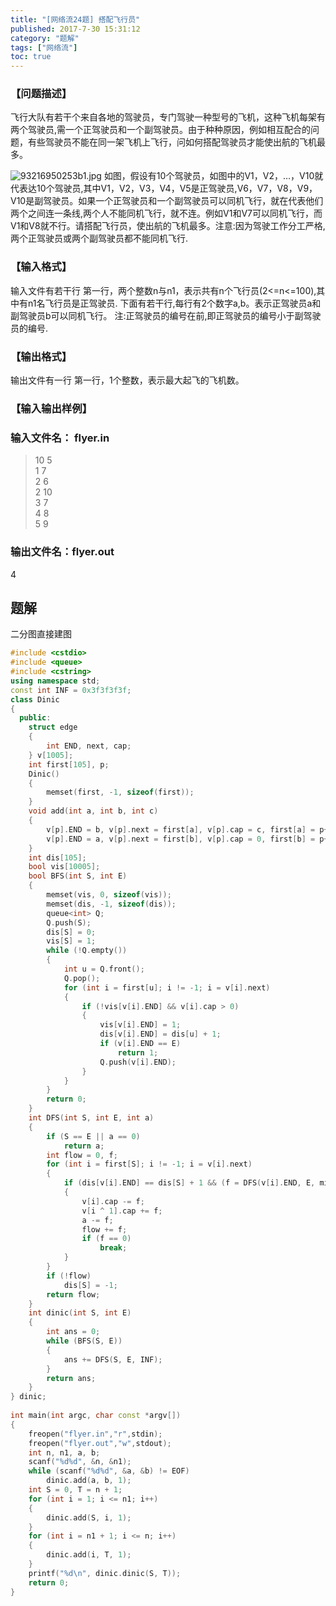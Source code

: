 ```yaml
---
title: "[网络流24题] 搭配飞行员"
published: 2017-7-30 15:31:12
category: "题解"
tags: ["网络流"]
toc: true
---
```


### 【问题描述】
飞行大队有若干个来自各地的驾驶员，专门驾驶一种型号的飞机，这种飞机每架有两个驾驶员,需一个正驾驶员和一个副驾驶员。由于种种原因，例如相互配合的问题，有些驾驶员不能在同一架飞机上飞行，问如何搭配驾驶员才能使出航的飞机最多。
 <!--more-->
![93216950253b1.jpg](https://moetu.fastmirror.org/images/2017/08/02/93216950253b1.jpg)
如图，假设有10个驾驶员，如图中的V1，V2，…，V10就代表达10个驾驶员,其中V1，V2，V3，V4，V5是正驾驶员,V6，V7，V8，V9，V10是副驾驶员。如果一个正驾驶员和一个副驾驶员可以同机飞行，就在代表他们两个之间连一条线,两个人不能同机飞行，就不连。例如V1和V7可以同机飞行，而V1和V8就不行。请搭配飞行员，使出航的飞机最多。注意:因为驾驶工作分工严格,两个正驾驶员或两个副驾驶员都不能同机飞行.

### 【输入格式】
输入文件有若干行
第一行，两个整数n与n1，表示共有n个飞行员(2<=n<=100),其中有n1名飞行员是正驾驶员.
下面有若干行,每行有2个数字a,b。表示正驾驶员a和副驾驶员b可以同机飞行。
注:正驾驶员的编号在前,即正驾驶员的编号小于副驾驶员的编号.
### 【输出格式】
输出文件有一行
第一行，1个整数，表示最大起飞的飞机数。
### 【输入输出样例】
### 输入文件名： flyer.in
>10 5   
1 7   
2 6   
2 10   
3 7   
4 8   
5 9   
 
### 输出文件名：flyer.out
4  
 
## 题解

二分图直接建图  

```c++
#include <cstdio>
#include <queue>
#include <cstring>
using namespace std;
const int INF = 0x3f3f3f3f;
class Dinic
{
  public:
    struct edge
    {
        int END, next, cap;
    } v[1005];
    int first[105], p;
    Dinic()
    {
        memset(first, -1, sizeof(first));
    }
    void add(int a, int b, int c)
    {
        v[p].END = b, v[p].next = first[a], v[p].cap = c, first[a] = p++;
        v[p].END = a, v[p].next = first[b], v[p].cap = 0, first[b] = p++;
    }
    int dis[105];
    bool vis[10005];
    bool BFS(int S, int E)
    {
        memset(vis, 0, sizeof(vis));
        memset(dis, -1, sizeof(dis));
        queue<int> Q;
        Q.push(S);
        dis[S] = 0;
        vis[S] = 1;
        while (!Q.empty())
        {
            int u = Q.front();
            Q.pop();
            for (int i = first[u]; i != -1; i = v[i].next)
            {
                if (!vis[v[i].END] && v[i].cap > 0)
                {
                    vis[v[i].END] = 1;
                    dis[v[i].END] = dis[u] + 1;
                    if (v[i].END == E)
                        return 1;
                    Q.push(v[i].END);
                }
            }
        }
        return 0;
    }
    int DFS(int S, int E, int a)
    {
        if (S == E || a == 0)
            return a;
        int flow = 0, f;
        for (int i = first[S]; i != -1; i = v[i].next)
        {
            if (dis[v[i].END] == dis[S] + 1 && (f = DFS(v[i].END, E, min(a, v[i].cap)) > 0))
            {
                v[i].cap -= f;
                v[i ^ 1].cap += f;
                a -= f;
                flow += f;
                if (f == 0)
                    break;
            }
        }
        if (!flow)
            dis[S] = -1;
        return flow;
    }
    int dinic(int S, int E)
    {
        int ans = 0;
        while (BFS(S, E))
        {
            ans += DFS(S, E, INF);
        }
        return ans;
    }
} dinic;
 
int main(int argc, char const *argv[])
{
    freopen("flyer.in","r",stdin);
    freopen("flyer.out","w",stdout);
    int n, n1, a, b;
    scanf("%d%d", &n, &n1);
    while (scanf("%d%d", &a, &b) != EOF)
        dinic.add(a, b, 1);
    int S = 0, T = n + 1;
    for (int i = 1; i <= n1; i++)
    {
        dinic.add(S, i, 1);
    }
    for (int i = n1 + 1; i <= n; i++)
    {
        dinic.add(i, T, 1);
    }
    printf("%d\n", dinic.dinic(S, T));
    return 0;
}
```